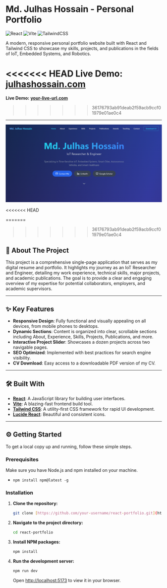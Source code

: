 # Md. Julhas Hossain - Personal Portfolio

![React](https://img.shields.io/badge/react-%2320232a.svg?style=for-the-badge&logo=react&logoColor=%2361DAFB)
![Vite](https://img.shields.io/badge/vite-%23646CFF.svg?style=for-the-badge&logo=vite&logoColor=white)
![TailwindCSS](https://img.shields.io/badge/tailwindcss-%2338B2AC.svg?style=for-the-badge&logo=tailwind-css&logoColor=white)

A modern, responsive personal portfolio website built with React and Tailwind CSS to showcase my skills, projects, and publications in the fields of IoT, Embedded Systems, and Robotics.

<<<<<<< HEAD
**Live Demo:** [**julhashossain.com**](https://julhashossain.com)
=======
**Live Demo:** [**your-live-url.com**](https://julhashossain.com)
>>>>>>> 36176793ab91deab2f59acb9ccf01979e01ae0c4

---

![Portfolio Screenshot](https://raw.githubusercontent.com/julhas-hossain/my-portfolio/main/public/screenshot.png)

<<<<<<< HEAD

=======
>>>>>>> 36176793ab91deab2f59acb9ccf01979e01ae0c4
## 🚀 About The Project

This project is a comprehensive single-page application that serves as my digital resume and portfolio. It highlights my journey as an IoT Researcher and Engineer, detailing my work experience, technical skills, major projects, and academic publications. The goal is to provide a clear and engaging overview of my expertise for potential collaborators, employers, and academic supervisors.

---

## ✨ Key Features

* **Responsive Design**: Fully functional and visually appealing on all devices, from mobile phones to desktops.
* **Dynamic Sections**: Content is organized into clear, scrollable sections including About, Experience, Skills, Projects, Publications, and more.
* **Interactive Project Slider**: Showcases a dozen projects across two navigable pages.
* **SEO Optimized**: Implemented with best practices for search engine visibility.
* **CV Download**: Easy access to a downloadable PDF version of my CV.

---

## 🛠️ Built With

* **[React](https://reactjs.org/)**: A JavaScript library for building user interfaces.
* **[Vite](https://vitejs.dev/)**: A blazing-fast frontend build tool.
* **[Tailwind CSS](https://tailwindcss.com/)**: A utility-first CSS framework for rapid UI development.
* **[Lucide React](https://lucide.dev/)**: Beautiful and consistent icons.

---

## ⚙️ Getting Started

To get a local copy up and running, follow these simple steps.

### Prerequisites

Make sure you have Node.js and npm installed on your machine.
* `npm install npm@latest -g`

### Installation

1.  **Clone the repository:**
    ```sh
    git clone [https://github.com/your-username/react-portfolio.git](https://github.com/your-username/react-portfolio.git)
    ```
2.  **Navigate to the project directory:**
    ```sh
    cd react-portfolio
    ```
3.  **Install NPM packages:**
    ```sh
    npm install
    ```
4.  **Run the development server:**
    ```sh
    npm run dev
    ```
    Open [http://localhost:5173](http://localhost:5173) to view it in your browser.
